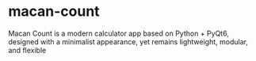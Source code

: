 # macan-count
Macan Count is a modern calculator app based on Python + PyQt6, designed with a minimalist appearance, yet remains lightweight, modular, and flexible
